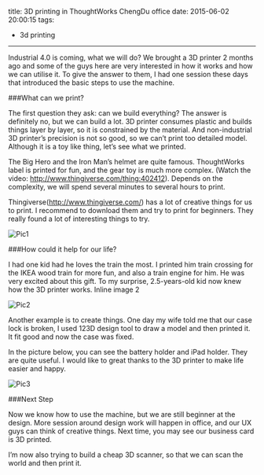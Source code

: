 title: 3D printing in ThoughtWorks ChengDu office
date: 2015-06-02 20:00:15
tags: 
- 3d printing
---

Industrial 4.0 is coming, what we will do? We brought a 3D printer 2 months ago and some of the guys here are very interested in how it works and how we can utilise it. To give the answer to them, I had one session these days that introduced the basic steps to use the machine.

<!--more-->

###What can we print?

The first question they ask: can we build everything? The answer is definitely no, but we can build a lot. 3D printer consumes plastic and builds things layer by layer, so it is constrained by the material. And non-industrial 3D printer’s precision is not so good, so we can’t print too detailed model. Although it is a toy like thing, let’s see what we printed. 

The Big Hero and the Iron Man’s helmet are quite famous. ThoughtWorks label is printed for fun, and the gear toy is much more complex. (Watch the video: http://www.thingiverse.com/thing:402412). Depends on the complexity, we will spend several minutes to several hours to print. 

Thingiverse(http://www.thingiverse.com/) has a lot of creative things for us to print. I recommend to download them and try to print for beginners. They really found a lot of interesting things to try.

![Pic1](/images/2015/06/pic1.jpg)

###How could it help for our life?

I had one kid had he loves the train the most. I printed him train crossing for the IKEA wood train for more fun, and also a train engine for him. He was very excited about this gift. To my surprise, 2.5-years-old kid now knew how the 3D printer works.  Inline image 2

![Pic2](/images/2015/06/pic2.jpg)

Another example is to create things. One day my wife told me that our case lock is broken, I used 123D design tool to draw a model and then printed it. It fit good and now the case was fixed.

In the picture below, you can see the battery holder and iPad holder. They are quite useful. I would like to great thanks to the 3D printer to make life easier and happy.

![Pic3](/images/2015/06/pic3.jpg)


###Next Step

Now we know how to use the machine, but we are still beginner at the design. More session around design work will happen in office, and our UX guys can think of creative things. Next time, you may see our business card is 3D printed.

I’m now also trying to build a cheap 3D scanner, so that we can scan the world and then print it.